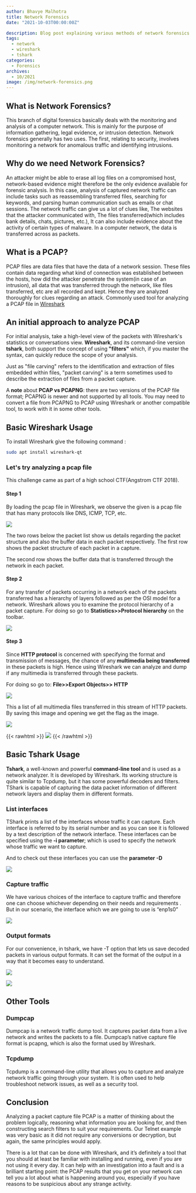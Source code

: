 ```yaml
---
author: Bhavye Malhotra
title: Network Forensics
date: "2021-10-03T00:00:00Z"

description: Blog post explaining various methods of network forensics
tags:
  - network
  - wireshark
  - tshark
categories:
  - Forensics
archives:
  - 10/2021
image: /img/network-forensics.png
---
```


## What is Network Forensics?

This branch of digital forensics basically deals with the monitoring and analysis of a computer network. This is mainly for the purpose of information gathering, legal evidence, or intrusion detection. Network forensics generally has two uses. The first, relating to security, involves monitoring a network for anomalous traffic and identifying intrusions.&nbsp;

## Why do we need Network Forensics?

An attacker might be able to erase all log files on a compromised host, network-based evidence might therefore be the only evidence available for forensic analysis. In this case, analysis of captured network traffic can include tasks such as reassembling transferred files, searching for keywords, and parsing human communication such as emails or chat sessions. The network traffic can give us a lot of clues like, The websites that the attacker communicated with, The files transferred(which includes bank details, chats, pictures, etc.), It can also include evidence about the activity of certain types of malware. In a computer network, the data is transferred across as packets.

## What is a PCAP?

PCAP files are data files that have the data of a network session. These files contain data regarding what kind of connection was established between the hosts, how did the attacker penetrate the system(in case of an intrusion), all data that was transferred through the network, like files transferred, etc are all recorded and kept. Hence they are analyzed thoroughly for clues regarding an attack. Commonly used tool for analyzing a PCAP file in [Wireshark](https://www.wireshark.org/)

## An initial approach to analyze PCAP

For initial analysis, take a high-level view of the packets with Wireshark's statistics or conversations view. <strong>Wireshark</strong>, and its command-line version <strong>tshark</strong>, both support the concept of using<strong> "filters"</strong> which, if you master the syntax, can quickly reduce the scope of your analysis.&nbsp;

Just as "file carving" refers to the identification and extraction of files embedded within files, "packet carving" is a term sometimes used to describe the extraction of files from a packet capture.

A<strong> note</strong> about <strong>PCAP vs PCAPNG</strong>: there are two versions of the PCAP file format; PCAPNG is newer and not supported by all tools. You may need to convert a file from PCAPNG to PCAP using Wireshark or another compatible tool, to work with it in some other tools.

## Basic Wireshark Usage

To install Wireshark give the following command :&nbsp;

```bash
sudo apt install wireshark-qt
```

### Let's try analyzing a pcap file

This challenge came as part of a high school CTF(Angstrom CTF 2018).

#### Step 1

By loading the pcap file in Wireshark, we observe the given is a pcap file that has many protocols like DNS, ICMP, TCP, etc.

![](images/1.png)

The two rows below the packet list show us details regarding the packet structure and also the buffer data in each packet respectively. The first row shows the packet structure of each packet in a capture.

The second row shows the buffer data that is transferred through the network in each packet.&nbsp;

#### Step 2

For any transfer of packets occurring in a network each of the packets transferred has a hierarchy of layers followed as per the OSI model for a network. Wireshark allows you to examine the protocol hierarchy of a packet capture. For doing so go to <strong>Statistics&gt;&gt;Protocol hierarchy</strong> on the toolbar.&nbsp;

![](images/2.png)

#### Step 3

Since <strong>HTTP protocol</strong> is concerned with specifying the format and transmission of messages, the chance of any<strong> multimedia being transferred</strong> in these packets is high. Hence using Wireshark we can analyze and dump if any multimedia is transferred through these packets.&nbsp;

For doing so go to: <strong>File&gt;&gt;Export Objects&gt;&gt; HTTP</strong>

![](images/3.png)

This a list of all multimedia files transferred in this stream of HTTP packets. By saving this image and opening we get the flag as the image.

![](images/4.png)

{{< rawhtml >}}
  <a href="https://nulltrace.in/products/nctf" target="_blank"><img src="images/0.png"></a>
{{< /rawhtml >}}

## Basic Tshark Usage

<strong>Tshark</strong>, a well-known and powerful <strong>command-line tool </strong>and is used as a network analyzer. It is developed by Wireshark. Its working structure is quite similar to Tcpdump, but it has some powerful decoders and filters. TShark is capable of capturing the data packet information of different network layers and display them in different formats.

### List interfaces

TShark prints a list of the interfaces whose traffic it can capture. Each interface is referred to by its serial number and as you can see it is followed by a text description of the network interface. These interfaces can be specified using the<strong> -i parameter</strong>; which is used to specify the network whose traffic we want to capture.&nbsp;

And to check out these interfaces you can use the <strong>parameter -D</strong>

![](images/5.png)

### Capture traffic

We have various choices of the interface to capture traffic and therefore one can choose whichever depending on their needs and requirements . But in our scenario, the interface which we are going to use is “enp1s0”

![](images/6.png)

### Output formats

For our convenience, in tshark, we have -T option that lets us save decoded packets in various output formats. It can set the format of the output in a way that it becomes easy to understand.&nbsp;

![](images/7.png)

![](images/8.png)

## Other Tools

### Dumpcap

Dumpcap is a network traffic dump tool. It captures packet data from a live network and writes the packets to a file. Dumpcap’s native capture file format is pcapng, which is also the format used by Wireshark.

### Tcpdump

Tcpdump is a command-line utility that allows you to capture and analyze network traffic going through your system. It is often used to help troubleshoot network issues, as well as a security tool.

## Conclusion

Analyzing a packet capture file PCAP is a matter of thinking about the problem logically, reasoning what information you are looking for, and then constructing search filters to suit your requirements. Our Telnet example was very basic as it did not require any conversions or decryption, but again, the same principles would apply.

There is a lot that can be done with Wireshark, and it’s definitely a tool that you should at least be familiar with installing and running, even if you are not using it every day. It can help with an investigation into a fault and is a brilliant starting point: the PCAP results that you get on your network can tell you a lot about what is happening around you, especially if you have reasons to be suspicious about any strange activity.